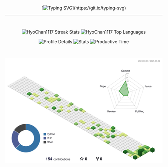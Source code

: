 <div align="center">
<br><br><br>

<!-- Don't just fork or copy it. Star it, please 🥺  -->

[![Typing SVG](https://readme-typing-svg.demolab.com?font=Permanent+Marker&size=47&duration=3500&pause=5000&color=72C843&vCenter=true&width=500&height=60&lines=Hi%F0%9F%91%8B%F0%9F%98%8A%2C+I'm+HyoChan!)](https://git.io/typing-svg)
<hr>
<br>

<p align="center">
  <img height="180em" src="https://github-readme-streak-stats.herokuapp.com/?user=HyoChan1117&theme=light" alt="HyoChan1117 Streak Stats" />
  <img height="180em" src="https://github-readme-stats.vercel.app/api/top-langs/?username=HyoChan1117&layout=compact&theme=light" alt="HyoChan1117 Top Languages" />
</p>

![Profile Details](http://github-profile-summary-cards.vercel.app/api/cards/profile-details?username=HyoChan1117&theme=default)
![Stats](http://github-profile-summary-cards.vercel.app/api/cards/stats?username=HyoChan1117&theme=default)
![Productive Time](http://github-profile-summary-cards.vercel.app/api/cards/productive-time?username=HyoChan1117&theme=default&utcOffset=9)

<br>

![](./profile-3d-contrib/profile-green.svg)
